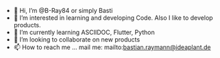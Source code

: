 - 👋 Hi, I’m @B-Ray84 or simply Basti
- 👀 I’m interested in learning and developing Code. Also I like to develop products.
- 🌱 I’m currently learning ASCIIDOC, Flutter, Python
- 💞️ I’m looking to collaborate on new products
- 📫 How to reach me ... mail me: mailto:bastian.raymann@ideaplant.de

<!---
B-Ray84/B-Ray84 is a ✨ special ✨ repository because its `README.md` (this file) appears on your GitHub profile.
You can click the Preview link to take a look at your changes.
--->
